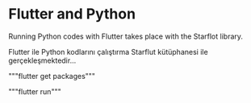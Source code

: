 # Flutter and Python

Running Python codes with Flutter takes place with the Starflot library.

Flutter ile Python kodlarını çalıştırma Starflut kütüphanesi ile gerçekleşmektedir...


"""flutter get packages"""

"""flutter run"""
